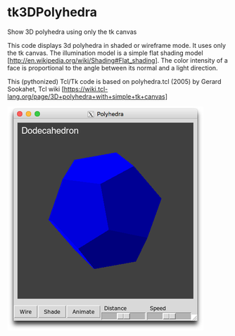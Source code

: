# tk3DPolyhedra
Show 3D polyhedra using only the tk canvas

This code displays 3d polyhedra in shaded or wireframe mode. It uses only the tk canvas.
The illumination model is a simple flat shading model [http://en.wikipedia.org/wiki/Shading#Flat_shading]. The color intensity of a face is proportional to the angle between its normal and a light direction.

This (pythonized) Tcl/Tk code is based on polyhedra.tcl (2005) by Gerard Sookahet, Tcl wiki [https://wiki.tcl-lang.org/page/3D+polyhedra+with+simple+tk+canvas]

![Screenshot](Schermafbeelding%202021-06-05%20om%2018.45.41.png?raw=true "Screenshot")

